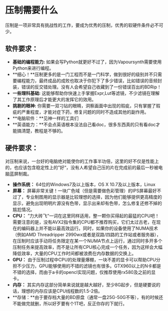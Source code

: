 # 压制需要什么

压制是一项非常具有挑战性的工作，要成为优秀的压制，优秀的软硬件条件必不可少。

## 软件要求：

* **基础的编程能力:** 如果会写Python就更好不过了，因为Vapoursynth需要使用Python来进行编程。
* **细心！**压制更多的是一门工程而不是一门科学，做到很好的级别并不只需要编程能力，最终成品的成败也取决于你犯下了多少错误，比如错误的音频封装，错误的反交错处理。没有人会希望自己收藏到了一份错误百出的BDRip！
* **一些理科基础:** 这能够帮助你快速上手掌握Expr,Lut等滤镜，不少滤镜在理解了其工作原理后才能更大的发挥它的效用。
* **挑剔的眼神:** 你需要一双刁钻的眼睛，洞察画面中出现的瑕疵，只有掌握了瑕疵的严重程度，才能对症下药，修复问题的同时不造成其他的副作用。
* **电脑软件：**见神一样的工具们
* **英语能力：**不会点英语根本没法自己看doc，很多东西真的只有看doc才能搞清楚，教程是不够的。

## 硬件要求：

对压制来说，一台好的电脑绝对能使你的工作事半功倍，这里的好不仅是性能上的，也应该包含稳定性上的”好“，没有人希望自己压的片在完成前的最后一秒被电脑蓝屏制裁。

* **操作系统：** 64位的Windows7及以上版本，OS X 10.7及以上版本，Linux
* **屏幕：** 屏幕非常关键！一块广色域（但是需要做色彩管理）的IPS屏幕最好不过了，专业制图用的显示器是比较理想的选择，因为他们能够提供更高精度的显示，避免出现明明片源没有色带，显示出来却有色带，怎么修复还修不掉的尴尬情况。
* **CPU：** ”力大砖飞“一词在这里同样适用，整一颗你买得起的最猛的CPU吧！需要注意的是，没有AVX2指令集的CPU都不推荐购买，它们太过古老，在现在的编码器上并不能以最高效运行。同时，如果你的设备使用了NUMA技术（例如AMD Threadripper 2990wx或者是双路/四路的工作站或者服务器），在压制时应该手动将任务限定在某一个NUMA节点上运行，通过同时多开多个压制任务来提高效率，而不是让所有CPU核心完成一个任务，因为这样会大幅降低效率，大量的CPU工作时间都被浪费在内存数据的交换上。
* **GPU：** 由于压制过程中CPU的处理量爆棚，一块不差的显卡可以帮助CPU分担不少压力，GPU能够使用的不错的滤镜也有很多。GTX960以上的N卡都是不错的选择，而由于a卡的opencl实现问题，仅推荐使用rx580及之前的显卡。
* **内存：** 其实内存这部分简单来说就是越大越好，至少8G起步，但是硬要说的话，理想的内存应该是CPU线程数的1.5-2倍。
* **存储：**由于要存档大量的BD原盘（通常一盘25G-50G不等），有的时候还不能做完就删，所以好歹要有个1T吧，反正你存的下就行。



